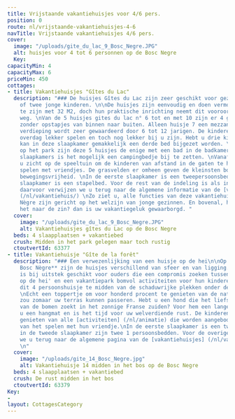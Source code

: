 ```yaml
---
title: Vrijstaande vakantiehuisjes voor 4/6 pers.
position: 0
route: nl/vrijstaande-vakantiehuisjes-4-6
navTitle: Vrijstaande vakantiehuisjes 4/6 pers.
cover:
  image: "/uploads/gite_du_lac_9_Bosc_Negre.JPG"
  alt: huisjes voor 4 tot 6 personnen op de Bosc Negre
  Key: 
capacityMin: 4
capacityMax: 6
priceMin: 450
cottages:
- title: Vakantiehuisjes "Gîtes du Lac"
  description: "### De huisjes Gîtes du Lac zijn zeer geschikt voor gezinnen met één
    of twee jonge kinderen. \n\nDe huisjes zijn eenvoudig en doen vermoeden klein
    te zijn met 32 M2, doch hun praktische inrichting neemt dit vooroordeel meteen
    weg. \nVan de 5 huisjes gites du lac n° 6 tot en met 10 zijn er 4 gelijkvloers,
    zonder opstapjes van binnen naar buiten. Alleen huisje 7 een mezzanine. Deze open
    verdieping wordt zeer gewaardeerd door 6 tot 12 jarigen. De kinderen kunnen er
    overdag lekker spelen en toch nog lekker bij u zijn. Hebt u drie kinderen, dan
    kan in deze slaapkamer gemakkelijk een derde bed bijgezet worden. \nVan alle huisjes
    op het park zijn deze 5 huisjes de enige met een bad in de badkamer. \nIn de beide
    slaapkamers is het mogelijk een campingbedje bij te zetten. \nVanaf uw stoel heeft
    u zicht op de speeltuin om de kinderen van afstand in de gaten te houden als ze
    spelen met vriendjes. De grasvelden er omheen geven de kleinsten bovendien veel
    bewegingsvrijheid. \nIn de eerste slaapkamer is een tweepersoonsbed, in de tweede
    slaapkamer is een stapelbed. Voor de rest van de indeling is als in alle huisjes,
    daarvoor verwijzen we u terug naar de algemene informatie van de [vakantiehuisjes]
    (/nl/vakantiehuis/) \nZo ziet u, alle functies van deze vakantiehuisjes op Bosc
    Nègre zijn gericht op het welzijn van jonge gezinnen. En bovenal, hebben de kinderen
    het naar de zin? dan is uw vakantiegeluk gewaarborgd. "
  cover:
    image: "/uploads/gite_du_lac_9_Bosc_Negre.JPG"
    alt: Vakantiehuisjes gîtes du Lac op de Bosc Negre
  beds: 4 slaapplaatsen + vakantiebed
  crush: Midden in het park gelegen maar toch rustig
  ctoutvertId: 63377
- title: Vakantiehuisje "Gîte de la forêt"
  description: "### Een verwezenlijking van een huisje op de hei\n\nOp **vakantiepark
    Bosc Nègre** zijn de huisjes verschillend van sfeer en van ligging. Dit boshuisje
    is bij uitstek geschikt voor ouders die een compromis zoeken tussen een 'hutje
    op de hei' en een vakantiepark bomvol activiteiten voor hun kinderen. Geniet van
    dit 4 persoonshuisje te midden van de schaduwrijke plekken onder de eikenbomen.
    \nEcht een toppertje om voor honderd procent te genieten van de natuur. Een hertje
    zou zomaar uw terras kunnen passeren. Hebt u een hond die het liefst de koelte
    van de bomen zoekt in het zonnige Franse zuiden? Voor hem een lange lijn en voor
    u een hangmat en is het tijd voor uw welverdiende rust. De kinderen zullen ondertussen
    genieten van alle [activiteiten] (/nl/animatie) die worden aangeboden en profiteren
    van het spelen met hun vriendje.\nIn de eerste slaapkamer is een tweepersoonsbed,
    in de tweede slaapkamer zijn twee 1 persoonsbedden. Voor de overige indeling verwijzen
    we u terug naar de algemene pagina van de [vakantiehuisjes] (/nl/vakantiehuis/)
    \n"
  cover:
    image: "/uploads/gite_14_Bosc_Negre.jpg"
    alt: Vakantiehuisje 14 midden in het bos op de Bosc Negre
  beds: 4 slaapplaatsen + vakantiebed
  crush: De rust midden in het bos
  ctoutvertId: 63379
Key:
- 
layout: CottagesCategory
---
```


